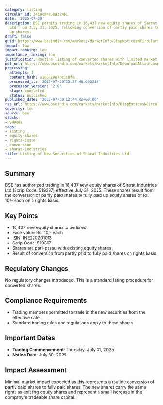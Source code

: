 ```yaml
---
category: listing
circular_id: 3419ca4a58a324b1
date: '2025-07-30'
description: BSE permits trading in 16,437 new equity shares of Sharat Industries
  Ltd from July 31, 2025, following conversion of partly paid shares to fully paid
  up shares.
draft: false
guid: https://www.bseindia.com/markets/MarketInfo/DispNoticesNCirculars.aspx?Noticeid={C6CC0DC5-B850-4DDB-AF50-798CEAD66AE4}&noticeno=20250730-38&dt=07/30/2025&icount=38&totcount=55&flag=0
impact: low
impact_ranking: low
importance_ranking: low
justification: Routine listing of converted shares with limited market impact
pdf_url: https://www.bseindia.com/markets/MarketInfo/DownloadAttach.aspx?id=20250730-38&attachedId=
processing:
  attempts: 1
  content_hash: a165829e70c3c0fe
  processed_at: '2025-07-30T15:27:48.093217'
  processor_version: '2.0'
  stage: completed
  status: published
published_date: '2025-07-30T12:44:02+00:00'
rss_url: https://www.bseindia.com/markets/MarketInfo/DispNoticesNCirculars.aspx?Noticeid={C6CC0DC5-B850-4DDB-AF50-798CEAD66AE4}&noticeno=20250730-38&dt=07/30/2025&icount=38&totcount=55&flag=0
severity: low
source: bse
stocks:
- SHARAT
tags:
- listing
- equity-shares
- rights-issue
- conversion
- sharat-industries
title: Listing of New Securities of Sharat Industries Ltd
---
```


## Summary

BSE has authorized trading in 16,437 new equity shares of Sharat Industries Ltd (Scrip Code: 519397) effective July 31, 2025. These shares result from the conversion of partly paid shares to fully paid up equity shares of Rs. 10/- each on a rights basis.

## Key Points

- 16,437 new equity shares to be listed
- Face value: Rs. 10/- each
- ISIN: INE220Z01013
- Scrip Code: 519397
- Shares are pari-passu with existing equity shares
- Result of conversion from partly paid to fully paid shares on rights basis

## Regulatory Changes

No regulatory changes introduced. This is a standard listing procedure for converted shares.

## Compliance Requirements

- Trading members permitted to trade in the new securities from the effective date
- Standard trading rules and regulations apply to these shares

## Important Dates

- **Trading Commencement**: Thursday, July 31, 2025
- **Notice Date**: July 30, 2025

## Impact Assessment

Minimal market impact expected as this represents a routine conversion of partly paid shares to fully paid shares. The new shares carry the same rights as existing equity shares and represent a small increase in the company's tradeable share capital.